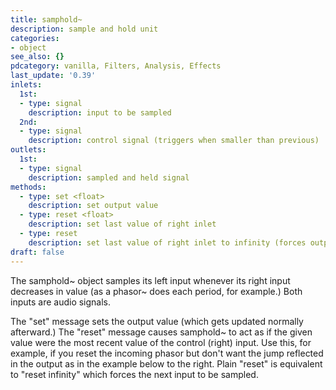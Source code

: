 ```yaml
---
title: samphold~
description: sample and hold unit
categories:
- object
see_also: {}
pdcategory: vanilla, Filters, Analysis, Effects
last_update: '0.39'
inlets:
  1st:
  - type: signal
    description: input to be sampled
  2nd:
  - type: signal
    description: control signal (triggers when smaller than previous)	
outlets:
  1st:
  - type: signal
    description: sampled and held signal
methods:
  - type: set <float>
    description: set output value
  - type: reset <float>
    description: set last value of right inlet
  - type: reset
    description: set last value of right inlet to infinity (forces output)
draft: false
---
```

The samphold~ object samples its left input whenever its right input decreases in value (as a phasor~ does each period, for example.) Both inputs are audio signals.

The "set" message sets the output value (which gets updated normally afterward.) The "reset" message causes samphold~ to act as if the given value were the most recent value of the control (right) input. Use this, for example, if you reset the incoming phasor but don't want the jump reflected in the output as in the example below to the right. Plain "reset" is equivalent to "reset infinity" which forces the next input to be sampled.
